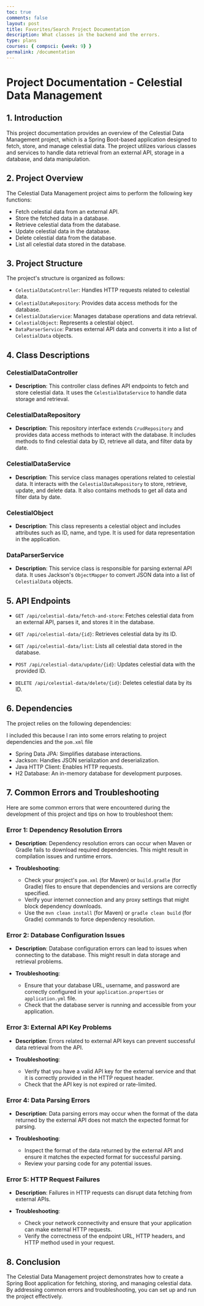 ```yaml
---
toc: true
comments: false
layout: post
title: Favorites/Search Project Documentation
description: What classes in the backend and the errors.
type: plans
courses: { compsci: {week: 9} }
permalink: /documentation
---
```


# Project Documentation - Celestial Data Management
## 1. Introduction

This project documentation provides an overview of the Celestial Data Management project, which is a Spring Boot-based application designed to fetch, store, and manage celestial data. The project utilizes various classes and services to handle data retrieval from an external API, storage in a database, and data manipulation.

## 2. Project Overview

The Celestial Data Management project aims to perform the following key functions:

- Fetch celestial data from an external API.
- Store the fetched data in a database.
- Retrieve celestial data from the database.
- Update celestial data in the database.
- Delete celestial data from the database.
- List all celestial data stored in the database.

## 3. Project Structure

The project's structure is organized as follows:

- `CelestialDataController`: Handles HTTP requests related to celestial data.
- `CelestialDataRepository`: Provides data access methods for the database.
- `CelestialDataService`: Manages database operations and data retrieval.
- `CelestialObject`: Represents a celestial object.
- `DataParserService`: Parses external API data and converts it into a list of `CelestialData` objects.

## 4. Class Descriptions
### CelestialDataController

- **Description**: This controller class defines API endpoints to fetch and store celestial data. It uses the `CelestialDataService` to handle data storage and retrieval.

### CelestialDataRepository

- **Description**: This repository interface extends `CrudRepository` and provides data access methods to interact with the database. It includes methods to find celestial data by ID, retrieve all data, and filter data by date.

### CelestialDataService

- **Description**: This service class manages operations related to celestial data. It interacts with the `CelestialDataRepository` to store, retrieve, update, and delete data. It also contains methods to get all data and filter data by date.

### CelestialObject

- **Description**: This class represents a celestial object and includes attributes such as ID, name, and type. It is used for data representation in the application.

### DataParserService

- **Description**: This service class is responsible for parsing external API data. It uses Jackson's `ObjectMapper` to convert JSON data into a list of `CelestialData` objects.

## 5. API Endpoints

- `GET /api/celestial-data/fetch-and-store`: Fetches celestial data from an external API, parses it, and stores it in the database.

- `GET /api/celestial-data/{id}`: Retrieves celestial data by its ID.

- `GET /api/celestial-data/list`: Lists all celestial data stored in the database.

- `POST /api/celestial-data/update/{id}`: Updates celestial data with the provided ID.

- `DELETE /api/celestial-data/delete/{id}`: Deletes celestial data by its ID.

## 6. Dependencies

The project relies on the following dependencies:

I included this because I ran into some errors relating to project dependencies and the `pom.xml` file

- Spring Data JPA: Simplifies database interactions.
- Jackson: Handles JSON serialization and deserialization.
- Java HTTP Client: Enables HTTP requests.
- H2 Database: An in-memory database for development purposes.

## 7. Common Errors and Troubleshooting 

Here are some common errors that were encountered during the development of this project and tips on how to troubleshoot them:

### Error 1: Dependency Resolution Errors 

- **Description**: Dependency resolution errors can occur when Maven or Gradle fails to download required dependencies. This might result in compilation issues and runtime errors.

- **Troubleshooting**: 
  - Check your project's `pom.xml` (for Maven) or `build.gradle` (for Gradle) files to ensure that dependencies and versions are correctly specified.
  - Verify your internet connection and any proxy settings that might block dependency downloads.
  - Use the `mvn clean install` (for Maven) or `gradle clean build` (for Gradle) commands to force dependency resolution.

### Error 2: Database Configuration Issues 

- **Description**: Database configuration errors can lead to issues when connecting to the database. This might result in data storage and retrieval problems.

- **Troubleshooting**:
  - Ensure that your database URL, username, and password are correctly configured in your `application.properties` or `application.yml` file.
  - Check that the database server is running and accessible from your application.

### Error 3: External API Key Problems 

- **Description**: Errors related to external API keys can prevent successful data retrieval from the API.

- **Troubleshooting**:
  - Verify that you have a valid API key for the external service and that it is correctly provided in the HTTP request header.
  - Check that the API key is not expired or rate-limited.

### Error 4: Data Parsing Errors

- **Description**: Data parsing errors may occur when the format of the data returned by the external API does not match the expected format for parsing.

- **Troubleshooting**:
  - Inspect the format of the data returned by the external API and ensure it matches the expected format for successful parsing.
  - Review your parsing code for any potential issues.

### Error 5: HTTP Request Failures 

- **Description**: Failures in HTTP requests can disrupt data fetching from external APIs.

- **Troubleshooting**:
  - Check your network connectivity and ensure that your application can make external HTTP requests.
  - Verify the correctness of the endpoint URL, HTTP headers, and HTTP method used in your request.

## 8. Conclusion

The Celestial Data Management project demonstrates how to create a Spring Boot application for fetching, storing, and managing celestial data. By addressing common errors and troubleshooting, you can set up and run the project effectively.